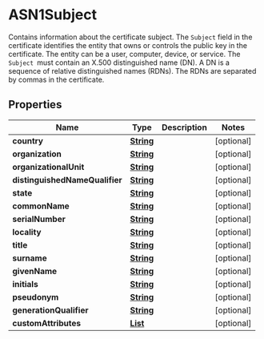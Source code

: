 

# ASN1Subject

Contains information about the certificate subject. The <code>Subject</code> field in the certificate identifies the entity that owns or controls the public key in the certificate. The entity can be a user, computer, device, or service. The <code>Subject </code>must contain an X.500 distinguished name (DN). A DN is a sequence of relative distinguished names (RDNs). The RDNs are separated by commas in the certificate.

## Properties

| Name | Type | Description | Notes |
|------------ | ------------- | ------------- | -------------|
|**country** | [**String**](String.md) |  |  [optional] |
|**organization** | [**String**](String.md) |  |  [optional] |
|**organizationalUnit** | [**String**](String.md) |  |  [optional] |
|**distinguishedNameQualifier** | [**String**](String.md) |  |  [optional] |
|**state** | [**String**](String.md) |  |  [optional] |
|**commonName** | [**String**](String.md) |  |  [optional] |
|**serialNumber** | [**String**](String.md) |  |  [optional] |
|**locality** | [**String**](String.md) |  |  [optional] |
|**title** | [**String**](String.md) |  |  [optional] |
|**surname** | [**String**](String.md) |  |  [optional] |
|**givenName** | [**String**](String.md) |  |  [optional] |
|**initials** | [**String**](String.md) |  |  [optional] |
|**pseudonym** | [**String**](String.md) |  |  [optional] |
|**generationQualifier** | [**String**](String.md) |  |  [optional] |
|**customAttributes** | [**List**](List.md) |  |  [optional] |



